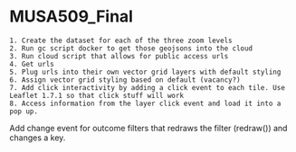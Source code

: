 # MUSA509_Final

	1. Create the dataset for each of the three zoom levels
	2. Run gc script docker to get those geojsons into the cloud
	3. Run cloud script that allows for public access urls
	4. Get urls
	5. Plug urls into their own vector grid layers with default styling
	6. Assign vector grid styling based on default (vacancy?)
	7. Add click interactivity by adding a click event to each tile. Use Leaflet 1.7.1 so that click stuff will work
	8. Access information from the layer click event and load it into a pop up. 
Add change event for outcome filters that redraws the filter (redraw()) and changes a key.
